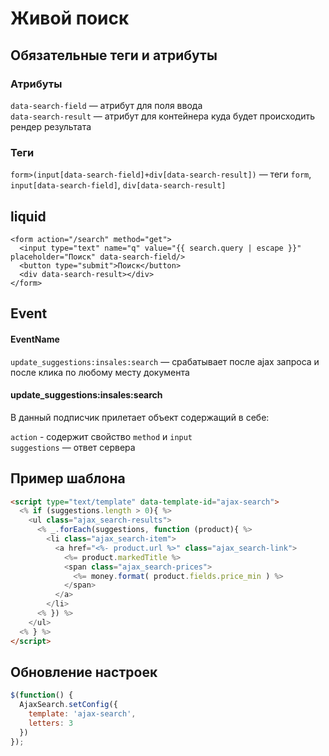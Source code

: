 # Живой поиск

## Обязательные теги и атрибуты

### Атрибуты
`data-search-field` — атрибут для поля ввода <br>
`data-search-result` — атрибут для контейнера куда будет происходить рендер результата <br>

### Теги
`form>(input[data-search-field]+div[data-search-result])` — теги `form`, `input[data-search-field]`, `div[data-search-result]`

## liquid

```liquid
<form action="/search" method="get">
  <input type="text" name="q" value="{{ search.query | escape }}" placeholder="Поиск" data-search-field/>
  <button type="submit">Поиск</button>
  <div data-search-result></div>
</form>
```

## Event

#### EventName
`update_suggestions:insales:search` — срабатывает после ajax запроса и после клика по любому месту документа

#### update_suggestions:insales:search
В данный подписчик прилетает объект содержащий в себе:

`action` - содержит свойство `method` и `input`<br>
`suggestions` — ответ сервера

## Пример шаблона

```html
<script type="text/template" data-template-id="ajax-search">
  <% if (suggestions.length > 0){ %>
    <ul class="ajax_search-results">
      <% _.forEach(suggestions, function (product){ %>
        <li class="ajax_search-item">
          <a href="<%- product.url %>" class="ajax_search-link">
            <%= product.markedTitle %>
            <span class="ajax_search-prices">
              <%= money.format( product.fields.price_min ) %>
            </span>
          </a>
        </li>
      <% }) %>
    </ul>
  <% } %>
</script>
```

## Обновление настроек

```js
$(function() {
  AjaxSearch.setConfig({
    template: 'ajax-search',
    letters: 3
  })
});
```